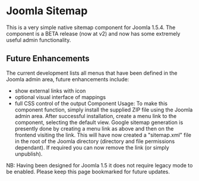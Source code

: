 Joomla Sitemap
=============

This is a very simple native sitemap component for Joomla 1.5.4. The component is a BETA release (now at v2) and now has some extremely useful admin functionality.

Future Enhancements
-------
The current development lists all menus that have been defined in the Joomla admin area, future enhancements include:

* show external links with icon
* optional visual interface of mappings
* full CSS control of the output Component Usage: To make this component function, simply install the supplied ZIP file using the Joomla admin area. After successful installation, create a menu link to the component, selecting the default view. Google sitemap generation is presently done by creating a menu link as above and then on the frontend visiting the link. This will have now created a "sitemap.xml" file in the root of the Joomla directory (directory and file permissions dependant). If required you can now remove the link (or simply unpublish).

NB: Having been designed for Joomla 1.5 it does not require legacy mode to be enabled. Please keep this page bookmarked for future updates.